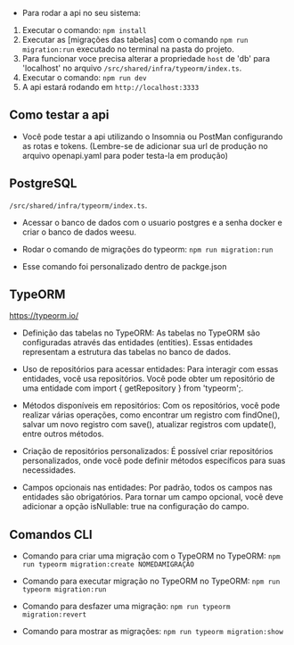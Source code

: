 
* Para rodar a api no seu sistema:

1. Executar o comando: ```npm install```
2. Executar as [migrações das tabelas] com o comando ```npm run migration:run``` executado no terminal na pasta do projeto.
3. Para funcionar voce precisa alterar a propriedade ```host``` de 'db' para 'localhost' no arquivo ```/src/shared/infra/typeorm/index.ts```.
4. Executar o comando: ```npm run dev```
5. A api estará rodando em ```http://localhost:3333```

## Como testar a api

* Você pode testar a api utilizando o Insomnia ou PostMan configurando as rotas e tokens. (Lembre-se de adicionar sua url de produção no arquivo openapi.yaml para poder testa-la em produção)

## PostgreSQL
```/src/shared/infra/typeorm/index.ts```.
* Acessar o banco de dados com o usuario postgres e a senha docker e criar o banco de dados weesu.

* Rodar o comando de migrações do typeorm:
```npm run migration:run```
* Esse comando foi personalizado dentro de packge.json

## TypeORM

https://typeorm.io/

* Definição das tabelas no TypeORM: As tabelas no TypeORM são configuradas através das entidades (entities). Essas entidades representam a estrutura das tabelas no banco de dados.

* Uso de repositórios para acessar entidades: Para interagir com essas entidades, você usa repositórios. Você pode obter um repositório de uma entidade com import { getRepository } from 'typeorm';.

* Métodos disponíveis em repositórios: Com os repositórios, você pode realizar várias operações, como encontrar um registro com findOne(), salvar um novo registro com save(), atualizar registros com update(), entre outros métodos.

* Criação de repositórios personalizados: É possível criar repositórios personalizados, onde você pode definir métodos específicos para suas necessidades.

* Campos opcionais nas entidades: Por padrão, todos os campos nas entidades são obrigatórios. Para tornar um campo opcional, você deve adicionar a opção isNullable: true na configuração do campo.


## Comandos CLI

* Comando para criar uma migração com o TypeORM no TypeORM:
```npm run typeorm migration:create NOMEDAMIGRAÇÂO```


* Comando para executar migração no TypeORM no TypeORM:
```npm run typeorm migration:run```


* Comando para desfazer uma migração:
```npm run typeorm migration:revert```

* Comando para mostrar as migrações:
```npm run typeorm migration:show```
